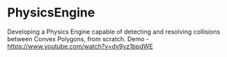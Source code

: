 # PhysicsEngine
Developing a Physics Engine capable of detecting and resolving collisions between Convex Polygons, from scratch.
Demo - https://www.youtube.com/watch?v=dy9yz1bpdWE
